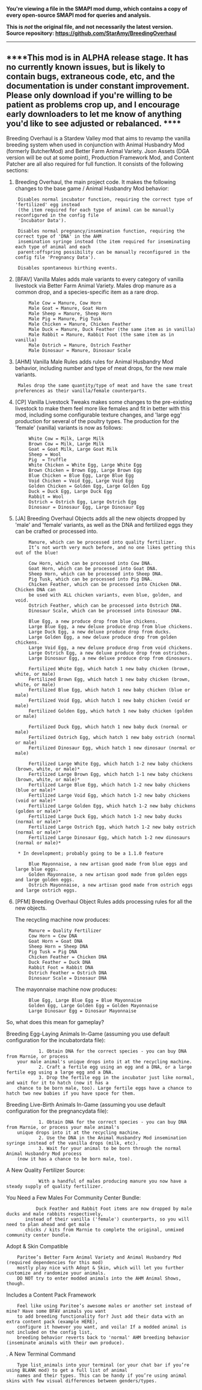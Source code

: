 **You're viewing a file in the SMAPI mod dump, which contains a copy of every open-source SMAPI mod
for queries and analysis.**

**This is _not_ the original file, and not necessarily the latest version.**  
**Source repository: https://github.com/StarAmy/BreedingOverhaul**

----

****This mod is in ALPHA release stage. It has no currently known issues, but is likely to contain bugs, extraneous code, etc, and the documentation is under constant improvement. Please only download if you're willing to be patient as problems crop up, and I encourage early downloaders to let me know of anything you'd like to see adjusted or rebalanced. ****
---------------------------------
Breeding Overhaul is a Stardew Valley mod that aims to revamp the vanilla breeding system when used in conjunction with Animal Husbandry Mod (formerly ButcherMod) and Better Farm Animal Variety. Json Assets (DGA version will be out at some point), Production Framework Mod, and Content Patcher are all also required for full function. It consists of the following sections:

1. Breeding Overhaul, the main project code. It makes the following changes to the base game / Animal Husbandry Mod behavior:

 		Disables normal incubator function, requiring the correct type of 'fertilized' egg instead 
		(the item required for each type of animal can be manually reconfigured in the config file 
		'Incubator Data').
        
		Disables normal pregnancy/insemination function, requiring the correct type of 'DNA' in the AHM 
		insemination syringe instead (the item required for inseminating each type of animal and each 
		parent:offspring possibility can be manually reconfigured in the config file 'Pregnancy Data').

		Disables spontaneous birthing events.
    
2. [BFAV] Vanilla Males adds male variants to every category of vanilla livestock via Better Farm Animal Variety. Males drop manure as a common drop, and a species-specific item as a rare drop. 
        
        	Male Cow = Manure, Cow Horn
        	Male Goat = Manure, Goat Horn    
        	Male Sheep = Manure, Sheep Horn     
        	Male Pig = Manure, Pig Tusk     
        	Male Chicken = Manure, Chicken Feather  
        	Male Duck = Manure, Duck Feather (the same item as in vanilla) 
        	Male Rabbit = Manure, Rabbit Foot (the same item as in vanilla)
        	Male Ostrich = Manure, Ostrich Feather
        	Male Dinosaur = Manure, Dinosaur Scale

3. [AHM] Vanilla Male Rules adds rules for Animal Husbandry Mod behavior, including number and type of meat drops, for the new male variants. 

        Males drop the same quantity/type of meat and have the same treat preferences as their vanilla/female counterparts.

4. [CP] Vanilla Livestock Tweaks makes some changes to the pre-existing livestock to make them feel more like females and fit in better with this mod, including some configurable texture changes, and 'large egg' production for several of the poultry types. The production for the 'female' (vanilla) variants is now as follows:
        
        	White Cow = Milk, Large Milk
        	Brown Cow = Milk, Large Milk
        	Goat = Goat Milk, Large Goat Milk
        	Sheep = Wool
        	Pig  = Truffle
        	White Chicken = White Egg, Large White Egg
        	Brown Chicken = Brown Egg, Large Brown Egg 
        	Blue Chicken = Blue Egg, Large Blue Egg
        	Void Chicken = Void Egg, Large Void Egg
        	Golden Chicken = Golden Egg, Large Golden Egg
        	Duck = Duck Egg, Large Duck Egg
        	Rabbit = Wool
        	Ostrich = Ostrich Egg, Large Ostrich Egg    
        	Dinosaur = Dinosaur Egg, Large Dinosaur Egg
        
5. [JA] Breeding Overhaul Objects adds all the new objects dropped by 'male' and 'female' variants, as well as the DNA and fertilized eggs they can be crafted or processed into.
        
        	Manure, which can be processed into quality fertilizer. 
			It’s not worth very much before, and no one likes getting this out of the blue!
     
        	Cow Horn, which can be processed into Cow DNA. 
        	Goat Horn, which can be processed into Goat DNA.
        	Sheep Horn, which can be processed into Sheep DNA.
			Pig Tusk, which can be processed into Pig DNA.
			Chicken Feather, which can be processed into Chicken DNA. Chicken DNA can 
			be used with ALL chicken variants, even blue, golden, and void. 
			Ostrich Feather, which can be processed into Ostrich DNA. 
			Dinosaur Scale, which can be processed into Dinosaur DNA.
             
        	Blue Egg, a new produce drop from blue chickens.
			Large Blue Egg, a new deluxe produce drop from blue chickens.
			Large Duck Egg, a new deluxe produce drop from ducks.
			Large Golden Egg, a new deluxe produce drop from golden chickens.
			Large Void Egg, a new deluxe produce drop from void chickens.
			Large Ostrich Egg, a new deluxe produce drop from ostriches. 
			Large Dinosaur Egg, a new deluxe produce drop from dinosaurs. 
        
        	Fertilized White Egg, which hatch 1 new baby chicken (brown, white, or male)
			Fertilized Brown Egg, which hatch 1 new baby chicken (brown, white, or male)
			Fertilized Blue Egg, which hatch 1 new baby chicken (blue or male)
			Fertilized Void Egg, which hatch 1 new baby chicken (void or male)
			Fertilized Golden Egg, which hatch 1 new baby chicken (golden or male)

			Fertilized Duck Egg, which hatch 1 new baby duck (normal or male)
			Fertilized Ostrich Egg, which hatch 1 new baby ostrich (normal or male)
			Fertilized Dinosaur Egg, which hatch 1 new dinosaur (normal or male)
        
        	Fertilized Large White Egg, which hatch 1-2 new baby chickens (brown, white, or male)*
			Fertilized Large Brown Egg, which hatch 1-1 new baby chickens (brown, white, or male)*
			Fertilized Large Blue Egg, which hatch 1-2 new baby chickens (blue or male)*
			Fertilized Large Void Egg, which hatch 1-2 new baby chickens (void or male)*
			Fertilized Large Golden Egg, which hatch 1-2 new baby chickens (golden or male)*
			Fertilized Large Duck Egg, which hatch 1-2 new baby ducks (normal or male)*
			Fertilized Large Ostrich Egg, which hatch 1-2 new baby ostrich (normal or male)*
			Fertilized Large Dinosaur Egg, which hatch 1-2 new dinosaurs (normal or male)*
			
        * In development; probably going to be a 1.1.0 feature
	
        	Blue Mayonnaise, a new artisan good made from blue eggs and large blue eggs.
			Golden Mayonnaise, a new artisan good made from golden eggs and large golden eggs.
			Ostrich Mayonnaise, a new artisan good made from ostrich eggs and large ostrich eggs.
        
6. [PFM] Breeding Overhaul Object Rules adds processing rules for all the new objects. 

    The recycling machine now produces:
       
        	Manure = Quality Fertilizer
        	Cow Horn = Cow DNA     
        	Goat Horn = Goat DNA
        	Sheep Horn = Sheep DNA
        	Pig Tusk = Pig DNA
        	Chicken Feather = Chicken DNA
        	Duck Feather = Duck DNA
        	Rabbit Foot = Rabbit DNA
        	Ostrich Feather = Ostrich DNA
        	Dinosaur Scale = Dinosaur DNA
        
     The mayonnaise machine now produces:
        
        	Blue Egg, Large Blue Egg = Blue Mayonnaise
        	Golden Egg, Large Golden Egg = Golden Mayonnaise
			Large Dinosaur Egg = Dinosaur Mayonnaise

So, what does this mean for gameplay? 

Breeding Egg-Laying Animals In-Game (assuming you use default configuration for the incubatordata file):

                1. Obtain DNA for the correct species - you can buy DNA from Marnie, or process 
		your male animal's unique drops into it at the recycling machine. 
                2. Craft a fertile egg using an egg and a DNA, or a large fertile egg using a large egg and a DNA.
                3. Drop the fertile egg in the incubator just like normal, and wait for it to hatch (now it has a 
		chance to be born male, too). Large fertile eggs have a chance to hatch two new babies if you have space for them.

Breeding Live-Birth Animals In-Game (assuming you use default configuration for the pregnancydata file):

                1. Obtain DNA for the correct species - you can buy DNA from Marnie, or process your male animal's 
		unique drops into it at the recycling machine. 
                2. Use the DNA in the Animal Husbandry Mod insemination syringe instead of the vanilla drops (milk, etc). 
                3. Wait for your animal to be born through the normal Animal Husbandry Mod process 
		(now it has a chance to be born male, too). 

A New Quality Fertilizer Source:

                With a handful of males producing manure you now have a steady supply of quality fertilizer. 

You Need a Few Males For Community Center Bundle:

               Duck Feather and Rabbit Foot items are now dropped by male ducks and male rabbits respectively, 
	       instead of their vanilla ('female') counterparts, so you will need to plan ahead and get male 
	       chicks / kits from Marnie to complete the original, unmixed community center bundle.

Adopt & Skin Compatible 

		Paritee’s Better Farm Animal Variety and Animal Husbandry Mod  (required dependencies for this mod) 
		mostly play nice with Adopt & Skin, which will let you further customize and randomize your animals. 
		DO NOT try to enter modded animals into the AHM Animal Shows, though.

Includes a Content Pack Framework

		Feel like using Paritee’s awesome males or another set instead of mine? Have some BFAV animals you want 
		to add breeding functionality for? Just add their data with an extra content pack (example HERE), 
		configure it however you want, and voila! If a modded animal is not included on the config list, 
		breeding behavior reverts back to 'normal' AHM breeding behavior (inseminate animals with their own produce). 
. 
A New Terminal Command

		Type list_animals into your terminal (or your chat bar if you’re using BLANK mod) to get a full list of animal 
		names and their types. This can be handy if you’re using animal skins with few visual differences between genders/types.


